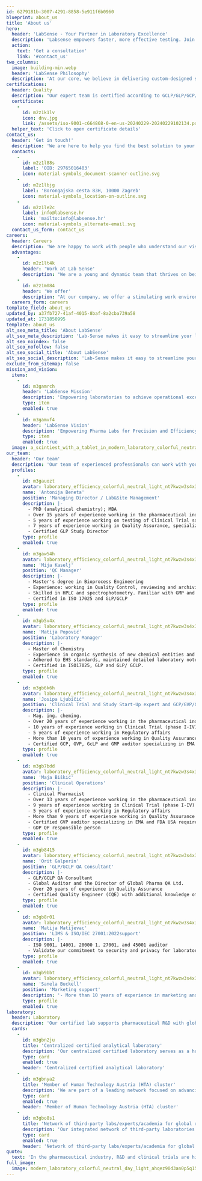 ```yaml
---
id: 6279181b-3007-4291-8858-5e911f6b0960
blueprint: about_us
title: 'About us'
hero:
  header: 'LabSense - Your Partner in Laboratory Excellence'
  description: 'Labsense empowers faster, more effective testing. Join us in transforming the future of pharmaceutical innovation!'
  action:
    text: 'Get a consultation'
    link: '#contact_us'
two_columns:
  image: building-min.webp
  header: 'LabSense Philosophy'
  description: 'At our core, we believe in delivering custom-designed solutions that meet the unique needs of our clients. We understand that no two requiremens are the same, and we work closely with our clients to develop tailored solutions that fit their specific requirements.'
certifications:
  header: Quality
  description: "Our expert team is certified according to GCLP/GLP/GCP/GMP, and ISO17025/15189 guidelines, ensuring our testing services meet industry's highest standards. We aim to guarantee customer satisfaction through accurate and reliable testing. Operating with a commitment to excellence, we adhere to ISO and GxP standards, prioritizing compliance with all relevant laws and regulations. Excellence isn't just a goal at Labsense d.o.o.; it's our standard."
  certificate:
    -
      id: m2z1k1lv
      icon: dnv.jpg
      link: /assets/iso-9001-c664868-0-en-us-20240229-20240229102134.pdf
  helper_text: 'Click to open certificate details'
contact_us:
  header: 'Get in touch!'
  description: 'We are here to help you find the best solution to your challenges'
  contacts:
    -
      id: m2z1l88s
      label: 'OIB: 29765016403'
      icon: material-symbols_document-scanner-outline.svg
    -
      id: m2z1lbjg
      label: 'Borongajska cesta 83H, 10000 Zagreb'
      icon: material-symbols_location-on-outline.svg
    -
      id: m2z1le2c
      label: info@labsense.hr
      link: 'mailto:info@labsense.hr'
      icon: material-symbols_alternate-email.svg
  contact_us_form: contact_us
careers:
  header: Careers
  description: 'We are happy to work with people who understand our vision and share our values'
  advantages:
    -
      id: m2z1lt4k
      header: 'Work at Lab Sense'
      description: "We are a young and dynamic team that thrives on being agile and innovative. Our team is always looking for new ways to approach challenges and solve problems. We pride ourselves on being efficient in our work and delivering high-quality results to our clients. Collaboration is key to our success, and we value each team member's unique skills and strengths. As team players, we work together to achieve our goals and push each other to achieve even greater heights."
    -
      id: m2z1m084
      header: 'We offer'
      description: "At our company, we offer a stimulating work environment that encourages creativity, innovation, and personal growth. We are committed to helping our employees grow both personally and professionally by providing opportunities for development and career path planning. We believe that each employee's journey is unique, and we work with them to create an individualized career path that suits their goals and aspirations."
  careers_form: careers
template_field: about_us
updated_by: a37fb727-41af-4015-8baf-8a2cba739a58
updated_at: 1731850995
template: about_us
alt_seo_meta_title: 'About LabSense'
alt_seo_meta_description: 'Lab-Sense makes it easy to streamline your laboratory processes, improve compliance, and boost efficiency. In minutes, not months.'
alt_seo_noindex: false
alt_seo_nofollow: false
alt_seo_social_title: 'About LabSense'
alt_seo_social_description: 'Lab-Sense makes it easy to streamline your laboratory processes, improve compliance, and boost efficiency. In minutes, not months.'
exclude_from_sitemap: false
mission_and_vision:
  items:
    -
      id: m3gamrch
      header: 'LabSense Mission'
      description: 'Empowering laboratories to achieve operational excellence and unwavering compliance. We navigate complex regulations with expert guidance and precise testing, fostering confidence in every step of research journey.'
      type: item
      enabled: true
    -
      id: m3gamvf4
      header: 'LabSense Vision'
      description: 'Empowering Pharma Labs for Precision and Efficiency'
      type: item
      enabled: true
  image: a_scintiest_with_a_tablet_in_modern_laboratory_colorful_neutral_light_124q6qf14oua8okuld23_3-enhanced-(1).webp
our_team:
  header: 'Our team'
  description: 'Our team of experienced professionals can work with you to assess your unique needs, develop a customized plan, and implement solutions tailored specifically to your lab.'
  profiles:
    -
      id: m3gauozt
      avatar: laboratory_efficiency_colorful_neutral_light_nt7kwzw3s4x3h0gfzoqd_3-enhanced.webp
      name: 'Antonija Beneta'
      position: 'Managing Director / Lab&Site Management'
      description: |-
        - PhD (analytical chemistry); MBA
        - Over 15 years of experience working in the pharmaceutical industry
        - 5 years of experience working on testing of Clinical Trial samples
        - 7 years of experience working in Quality Assurance, specializing in ISO, GxP and FDA  requirements.
        - Certified GLP Study Director
      type: profile
      enabled: true
    -
      id: m3gaw54h
      avatar: laboratory_efficiency_colorful_neutral_light_nt7kwzw3s4x3h0gfzoqd_3-enhanced.webp
      name: 'Mija Kaselj'
      position: 'QC Manager'
      description: |-
        - Master's degree in Bioprocess Engineering
        - Experience: working in Quality Control, reviewing and archiving documents according to GMP and revising analysis results in SAP.
        - Skilled in HPLC and spectrophotometry. Familiar with GMP and ALCOA principles.
        - Certified in ISO 17025 and GLP/GCLP
      type: profile
      enabled: true
    -
      id: m3gb5v4x
      avatar: laboratory_efficiency_colorful_neutral_light_nt7kwzw3s4x3h0gfzoqd_3-enhanced.webp
      name: 'Matija Popović'
      position: 'Laboratory Manager'
      description: |-
        - Master of Chemistry
        - Experience in organic synthesis of new chemical entities and conducting chemical reactions, proficient in NMR spectroscopy, HPLC-UV/MS, handling
        - Adhered to EHS standards, maintained detailed laboratory notebooks, and prepared comprehensive technical reports.
        - Certified in ISO17025, GLP and GLP/ GCLP.
      type: profile
      enabled: true
    -
      id: m3gb6k6h
      avatar: laboratory_efficiency_colorful_neutral_light_nt7kwzw3s4x3h0gfzoqd_3-enhanced.webp
      name: 'Josipa Ljubičić'
      position: 'Clinical Trial and Study Start-Up expert and GCP/GVP/GMP/GcLP Auditor'
      description: |-
        - Mag. ing. cheming.
        - Over 20 years of experience working in the pharmaceutical industry
        - 10 years of experience working in Clinical Trial (phase I-IV) and PASS
        - 5 years of experience working in Regulatory affairs
        - More than 10 years of experience working in Quality Assurance
        - Certified GCP, GVP, GcLP and GMP auditor specializing in EMA and FDA USArequirements
      type: profile
      enabled: true
    -
      id: m3gb7bdd
      avatar: laboratory_efficiency_colorful_neutral_light_nt7kwzw3s4x3h0gfzoqd_3-enhanced.webp
      name: 'Maja Biškić'
      position: 'Clinical Operations'
      description: |-
        - Clinical Pharmacist
        - Over 13 years of experience working in the pharmaceutical industry 
        - 9 years of experience working in Clinical Trial (phase I-IV) and PASS 
        - 5 years of experience working in Regulatory affairs 
        - More than 9 years of experience working in Quality Assurance 
        - Certified GVP auditor specializing in EMA and FDA USA requirements 
        - GDP QP responsible person
      type: profile
      enabled: true
    -
      id: m3gb8415
      avatar: laboratory_efficiency_colorful_neutral_light_nt7kwzw3s4x3h0gfzoqd_3-enhanced.webp
      name: 'Orit Galperin'
      position: 'GLP/GCLP QA Consultant'
      description: |-
        - GLP/GCLP QA Consultant
        - Global Auditor and the Director of Global Pharma QA Ltd.
        - Over 20 years of experience in Quality Assurance
        - Certified Quality Engineer (CQE) with additional knowledge of GMP and GCP standards.
      type: profile
      enabled: true
    -
      id: m3gb8r01
      avatar: laboratory_efficiency_colorful_neutral_light_nt7kwzw3s4x3h0gfzoqd_3-enhanced.webp
      name: 'Matija Matijevac'
      position: 'LIMS & ISO/IEC 27001:2022support'
      description: |-
        - ISO 9001, 14001, 20000 1, 27001, and 45001 auditor
        - Validate our commitment to security and privacy for laboratory data
      type: profile
      enabled: true
    -
      id: m3gb9bbt
      avatar: laboratory_efficiency_colorful_neutral_light_nt7kwzw3s4x3h0gfzoqd_3-enhanced.webp
      name: 'Sanela Buckell'
      position: 'Marketing support'
      description: '- More than 10 years of experience in marketing and business development in FMCG and Medical business'
      type: profile
      enabled: true
laboratory:
  header: Laboratory
  description: 'Our certified lab supports pharmaceutical R&D with global reach through a network of partner labs and experts, offering seamless integration and multi-location trial flexibility.'
  cards:
    -
      id: m3gbn2ju
      title: 'Centralized certified analytical laboratory'
      description: 'Our centralized certified laboratory serves as a hub for pharmaceutical R&D and clinical testing.'
      type: card
      enabled: true
      header: 'Centralized certified analytical laboratory'
    -
      id: m3gbnya2
      title: 'Member of Human Technology Austria (HTA) cluster'
      description: 'We are part of a leading network focused on advancing health technology and innovation, enhancing collaboration with industry experts, researchers, and institutions.'
      type: card
      enabled: true
      header: 'Member of Human Technology Austria (HTA) cluster'
    -
      id: m3gbo8s1
      title: 'Network of third-party labs/experts/academia for global reach'
      description: 'Our integrated network of third-party laboratories extends our reach, providing pharma companies with the flexibility to conduct clinical trials in multiple locations. Our LIMS system integrates with the systems of our partner labs'
      type: card
      enabled: true
      header: 'Network of third-party labs/experts/academia for global reach'
quote:
  text: 'In the pharmaceutical industry, R&D and clinical trials are highly demanding processes that require the utmost precision and speed. The accuracy of laboratory testing is paramount to ensuring the safety and efficacy of new drugs, while rapid turnaround times are crucial for bringing innovative treatments to patients as quickly as possible. However, traditional laboratory operations often struggle to meet these demands, leading to delays, increased costs, and potential risks to patient health.'
full_image:
  image: modern_laboratory_colorful_neutral_day_light_ahqez90d3an0p5q159no_1-enhanced-(2).png
---
```

